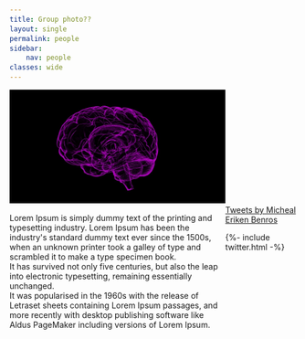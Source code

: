 ```yaml
---
title: Group photo??
layout: single
permalink: people
sidebar:
    nav: people
classes: wide
---
```


<img style="display: inline-block; width: 75%;" src="/assets/images/brain1.jpg" >
  <p style="float:left; width:75%">Lorem  Ipsum  is  simply  dummy  text  of  the  printing  and  typesetting  industry.  Lorem 
        Ipsum  has  been  the  industry's  standard  dummy  text  ever  since  the  1500s,  when  an 
        unknown printer took a galley of type and scrambled it to make a type specimen book.<br> It 
        has  survived  not  only  five  centuries,  but  also  the  leap  into  electronic  typesetting, 
        remaining  essentially  unchanged. <br>It  was  popularised  in  the  1960s  with  the  release  of 
        Letraset  sheets  containing  Lorem  Ipsum  passages,  and  more  recently  with  desktop 
        publishing software like Aldus PageMaker including versions of Lorem Ipsum.<br></p>
<div class="twitterdiv">
      <!-- <header><h4 class="nav__title"><i class="fas fa-file-alt"></i> Latest tweets</h4></header> -->
      <div class="twitter-timeline">
        <a class="twitter-timeline" data-width="200" data-tweet-limit="2" href="https://twitter.com/michaelbenros?lang=da">Tweets by Micheal Eriken Benros</a>
        <script async="" src="https://platform.twitter.com/widgets.js" charset="utf-8"></script>
     </div>






{%- include twitter.html -%}
